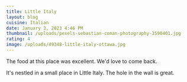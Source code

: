```yaml
---
title: Little Italy
layout: blog
cuisine: Italian
date: January 3, 2023 4:46 PM
thumbnail: /uploads/pexels-sebastian-coman-photography-3590401.jpg
rating: 4
image: /uploads/49348-little-italy-ottawa.jpg
---
```

T﻿he food at this place was excellent. We'd love to come back.



I﻿t's nestled in a small place in Little Italy. The hole in the wall is great.